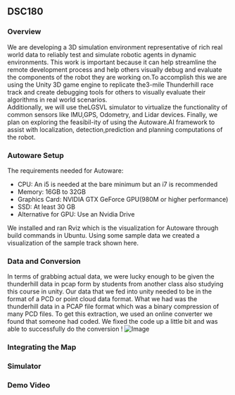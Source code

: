 ## DSC180


### Overview
We are developing a 3D simulation environment representative of rich real world data to reliably test and simulate robotic agents in dynamic environments. This work is important because it can help streamline the remote development process and help others visually debug and evaluate the components of the robot they are working on.To accomplish this we are using the Unity 3D game engine to replicate the3-mile Thunderhill race track and create debugging tools for others to visually evaluate their algorithms in real world scenarios.  
Additionally, we will use theLGSVL simulator to virtualize the functionality of common sensors like IMU,GPS, Odometry, and Lidar devices.  Finally, we plan on exploring the feasibil-ity of using the Autoware.AI framework to assist with localization, detection,prediction and planning computations of the robot.

### Autoware Setup

The requirements needed for Autoware:
  - CPU: An i5 is needed at the bare minimum but an i7 is recommended
  - Memory:  16GB to 32GB
  - Graphics Card: NVIDIA GTX GeForce GPU(980M or higher performance)
  - SSD: At least 30 GB
  - Alternative for GPU: Use an Nvidia Drive
  
We installed and ran Rviz which is the visualization for Autoware through build commands in Ubuntu. Using some sample data we created a visualization of the sample track shown here.

### Data and Conversion
In terms of grabbing actual data, we were lucky enough to be given the thunderhill data in pcap form by students from another class also studying this course in unity. Our data that we fed into unity needed to be in the format of a PCD or point cloud data format. What we had was the thunderhill data in a PCAP file format which was a binary compression of many PCD files. To get this extraction, we used an online converter we found that someone had coded. We fixed the code up a little bit and was able to successfully do the conversion !
![Image](src)

### Integrating the Map

### Simulator

### Demo Video
